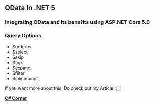 ## OData In .NET 5

### Integrating OData and its benefits using ASP.NET Core 5.0

### Query Options
- $orderby
- $select
- $skip
- $top
- $expand
- $filter
- $inlinecount

If you want more about this, Do check out my Article 👇🏻

[**C# Corner**](https://www.c-sharpcorner.com/article/odata-in-net-5/ "C# Corner")
